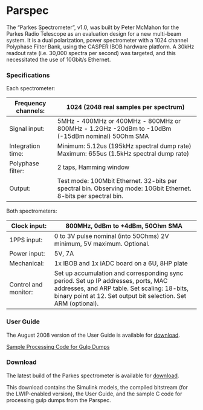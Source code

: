 # Parspec

The “Parkes Spectrometer”, v1.0, was built by Peter McMahon for the Parkes Radio Telescope as an evaluation design for a new multi-beam system. It is a dual polarization, power spectrometer with a 1024 channel Polyphase Filter Bank, using the CASPER IBOB hardware platform. A 30kHz readout rate (i.e. 30,000 spectra per second) was targeted, and this necessitated the use of 10Gbit/s Ethernet.

### Specifications ###

Each spectrometer:

| Frequency channels: | 1024 (2048 real samples per spectrum) |
|---------------------|------------------------------------------------------------------------------------------------------------------|
| Signal input: | 5MHz - 400MHz or 400MHz - 800MHz or 800MHz - 1.2GHz -20dBm to -10dBm (-15dBm nominal) 50Ohm SMA |
| Integration time: | Minimum: 5.12us (195kHz spectral dump rate) Maximum: 655us (1.5kHz spectral dump rate) |
| Polyphase filter: | 2 taps, Hamming window |
| Output: | Test mode: 100Mbit Ethernet. 32-bits per spectral bin. Observing mode: 10Gbit Ethernet. 8-bits per spectral bin. |


Both spectrometers:

| Clock input: | 800MHz, 0dBm to +4dBm, 50Ohm SMA |
|----------------------|------------------------------------------------------------------------------------------------------------------------------------------------------------------------------------------------------|
| 1PPS input: | 0 to 3V pulse nominal (into 50Ohms) 2V minimum, 5V maximum. Optional. |
| Power input: | 5V, 7A |
| Mechanical: | 1x IBOB and 1x iADC board on a 6U, 8HP plate |
| Control and monitor: | Set up accumulation and corresponding sync period. Set up IP addresses, ports, MAC addresses, and ARP table. Set scaling: 18-bits, binary point at 12. Set output bit selection. Set ARM (optional). |

### User Guide ###

The August 2008 version of the User Guide is available for [download](parspec_files/ParkesUserGuide.pdf).

[Sample Processing Code for Gulp Dumps](parspec_files/parkes_proc_full.c)

### Download ###

The latest build of the Parkes spectrometer is available for [download](parspec_files/Parkes_redist_ug.zip).

This download contains the Simulink models, the compiled bitstream (for the LWIP-enabled version), the User Guide, and the sample C code for processing gulp dumps from the Parspec.
